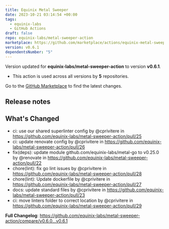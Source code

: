 ```yaml
---
title: Equinix Metal Sweeper
date: 2023-10-21 03:14:54 +00:00
tags:
  - equinix-labs
  - GitHub Actions
draft: false
repo: equinix-labs/metal-sweeper-action
marketplace: https://github.com/marketplace/actions/equinix-metal-sweeper
version: v0.6.1
dependentsNumber: "5"
---
```



Version updated for **equinix-labs/metal-sweeper-action** to version **v0.6.1**.
- This action is used across all versions by **5** repositories.

Go to the [GitHub Marketplace](https://github.com/marketplace/actions/equinix-metal-sweeper) to find the latest changes.

## Release notes

## What's Changed
* ci: use our shared superlinter config by @cprivitere in https://github.com/equinix-labs/metal-sweeper-action/pull/25
* ci: update renovate config by @cprivitere in https://github.com/equinix-labs/metal-sweeper-action/pull/26
* fix(deps): update module github.com/equinix-labs/metal-go to v0.25.0 by @renovate in https://github.com/equinix-labs/metal-sweeper-action/pull/22
* chore(lint): fix go lint issues by @cprivitere in https://github.com/equinix-labs/metal-sweeper-action/pull/28
* chore(lint): Update dockerfile by @cprivitere in https://github.com/equinix-labs/metal-sweeper-action/pull/27
* docs: update standard files by @cprivitere in https://github.com/equinix-labs/metal-sweeper-action/pull/23
* ci: move linters folder to correct location by @cprivitere in https://github.com/equinix-labs/metal-sweeper-action/pull/29


**Full Changelog**: https://github.com/equinix-labs/metal-sweeper-action/compare/v0.6.0...v0.6.1
